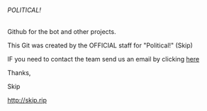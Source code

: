 ###### POLITICAL!
Github for the bot and other projects.

This Git was created by the OFFICIAL staff for "Political!" (Skip)

IF you need to contact the team send us an email by clicking [here](mailto:me@skip.rip?subject=%5BPOLITICAL%5D:)

Thanks,

Skip

http://skip.rip
